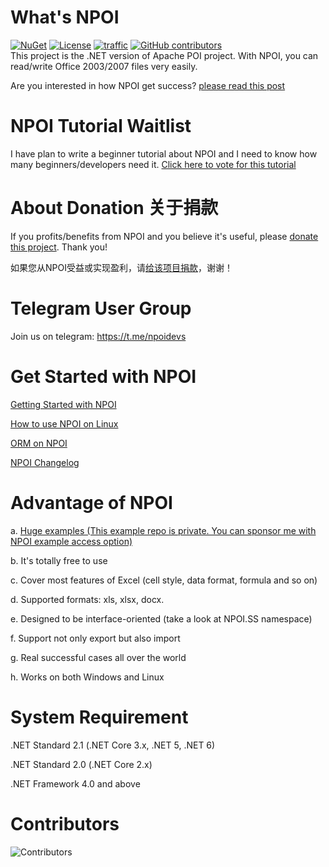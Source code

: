 What's NPOI
===================
[![NuGet](https://img.shields.io/nuget/dt/npoi)](https://www.nuget.org/packages/NPOI)
[![License](https://img.shields.io/badge/License-Apache%202.0-blue.svg?style=flat-square&logo=Apache)](LICENSE)
[![traffic](https://api.segment.io/v1/pixel/track?data=ewogICJ3cml0ZUtleSI6ICJBV2NjaWd1UkhKODBuNkJ4WlI4cHRaRzBINzY0RmJObCIsCiAgInVzZXJJZCI6ICJ0b255cXVzIiwKICAiZXZlbnQiOiAiTlBPSSBIb21lcGFnZSIKfQ==
)](#)
<a href="https://github.com/nissl-lab/npoi/graphs/contributors">
    <img
      src="https://img.shields.io/github/contributors/nissl-lab/npoi?logo=github&label=contributors"
      alt="GitHub contributors"
    />
  </a>
<br />
This project is the .NET version of Apache POI project. With NPOI, you can read/write Office 2003/2007 files very easily.<br />

Are you interested in how NPOI get success? [please read this post](https://tonyqus.medium.com/how-npoi-succeeds-67ceb7333eb) 

NPOI Tutorial Waitlist
======================
I have plan to write a beginner tutorial about NPOI and I need to know how many beginners/developers need it. [Click here to vote for this tutorial](https://github.com/nissl-lab/npoi/issues/1436)

About Donation 关于捐款
============
If you profits/benefits from NPOI and you believe it's useful, please [donate this project](https://github.com/nissl-lab/npoi/discussions/923). Thank you!

如果您从NPOI受益或实现盈利，请[给该项目捐款](https://github.com/nissl-lab/npoi/discussions/923)，谢谢！


Telegram User Group
================
Join us on telegram: https://t.me/npoidevs

Get Started with NPOI
============

[Getting Started with NPOI](https://github.com/nissl-lab/npoi/wiki/Getting-Started-with-NPOI)

[How to use NPOI on Linux](https://github.com/nissl-lab/npoi/wiki/How-to-use-NPOI-on-Linux)

[ORM on NPOI](https://github.com/nissl-lab/npoi/wiki/ORM-on-NPOI)

[NPOI Changelog](https://github.com/nissl-lab/npoi/wiki/Changelog)

Advantage of NPOI
=================
a. [Huge examples (This example repo is private. You can sponsor me with NPOI example access option)](https://github.com/sponsors/tonyqus)

b. It's totally free to use

c. Cover most features of Excel (cell style, data format, formula and so on)

d. Supported formats: xls, xlsx, docx.

e. Designed to be interface-oriented (take a look at NPOI.SS namespace)

f. Support not only export but also import

g. Real successful cases all over the world

h. Works on both Windows and Linux 

System Requirement
===================
.NET Standard 2.1 (.NET Core 3.x, .NET 5, .NET 6)

.NET Standard 2.0 (.NET Core 2.x)

.NET Framework 4.0 and above

Contributors
===================
![Contributors](https://contrib.rocks/image?repo=nissl-lab/npoi)
